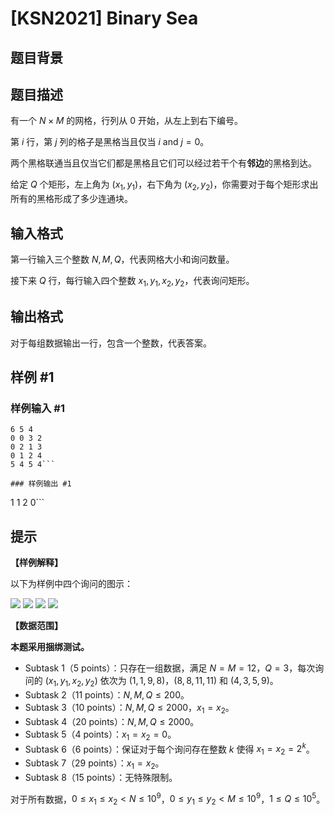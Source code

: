 # [KSN2021] Binary Sea

## 题目背景



## 题目描述

有一个 $N\times M$ 的网格，行列从 $0$ 开始，从左上到右下编号。

第 $i$ 行，第 $j$ 列的格子是黑格当且仅当 $i\text{ and }j=0$。

两个黑格联通当且仅当它们都是黑格且它们可以经过若干个有**邻边**的黑格到达。

给定 $Q$ 个矩形，左上角为 $(x_1,y_1)$，右下角为 $(x_2,y_2)$，你需要对于每个矩形求出所有的黑格形成了多少连通块。

## 输入格式

第一行输入三个整数 $N,M,Q$，代表网格大小和询问数量。

接下来 $Q$ 行，每行输入四个整数 $x_1,y_1,x_2,y_2$，代表询问矩形。

## 输出格式

对于每组数据输出一行，包含一个整数，代表答案。

## 样例 #1

### 样例输入 #1
```
6 5 4
0 0 3 2
0 2 1 3
0 1 2 4
5 4 5 4```

### 样例输出 #1

```
1
1
2
0```

## 提示

**【样例解释】**

以下为样例中四个询问的图示：

![](https://sandalphon.tlx.toki.id/api/v2/problems/JIDPROGSepzakraFyFK27n5u3QV/render/sample-q1.png) ![](https://sandalphon.tlx.toki.id/api/v2/problems/JIDPROGSepzakraFyFK27n5u3QV/render/sample-q2.png) ![](https://sandalphon.tlx.toki.id/api/v2/problems/JIDPROGSepzakraFyFK27n5u3QV/render/sample-q3.png) ![](https://sandalphon.tlx.toki.id/api/v2/problems/JIDPROGSepzakraFyFK27n5u3QV/render/sample-q4.png)

**【数据范围】**

**本题采用捆绑测试。**

* Subtask 1（5 points）：只存在一组数据，满足 $N = M=12$，$Q=3$，每次询问的 $(x_1,y_1,x_2,y_2)$ 依次为 $(1,1,9,8)$，$(8,8,11,11)$ 和 $(4,3,5,9)$。
* Subtask 2（11 points）：$N,M,Q\le 200$。
* Subtask 3（10 points）：$N,M,Q\le 2000$，$x_1=x_2$。
* Subtask 4（20 points）：$N,M,Q\le 2000$。
* Subtask 5（4 points）：$x_1=x_2=0$。
* Subtask 6（6 points）：保证对于每个询问存在整数 $k$ 使得 $x_1=x_2=2^k$。
* Subtask 7（29 points）：$x_1=x_2$。
* Subtask 8（15 points）：无特殊限制。

对于所有数据，$0\leq x_1\leq x_2<N\leq 10^9$，$0\leq y_1\leq y_2<M\leq 10^9$，$1\leq Q\leq 10^5$。
